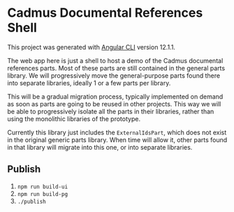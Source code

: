 # Cadmus Documental References Shell

This project was generated with [Angular CLI](https://github.com/angular/angular-cli) version 12.1.1.

The web app here is just a shell to host a demo of the Cadmus documental references parts. Most of these parts are still contained in the general parts library. We will progressively move the general-purpose parts found there into separate libraries, ideally 1 or a few parts per library.

This will be a gradual migration process, typically implemented on demand as soon as parts are going to be reused in other projects. This way we will be able to progressively isolate all the parts in their libraries, rather than using the monolithic libraries of the prototype.

Currently this library just includes the `ExternalIdsPart`, which does not exist in the original generic parts library. When time will allow it, other parts found in that library will migrate into this one, or into separate libraries.

## Publish

1. `npm run build-ui`
2. `npm run build-pg`
3. `./publish`
